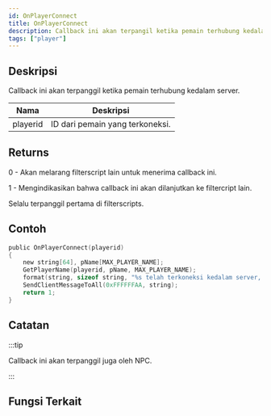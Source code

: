 ```yaml
---
id: OnPlayerConnect
title: OnPlayerConnect
description: Callback ini akan terpangil ketika pemain terhubung kedalam server.
tags: ["player"]
---
```


## Deskripsi

Callback ini akan terpanggil ketika pemain terhubung kedalam server.

| Nama     | Deskripsi                       |
| -------- | ------------------------------- |
| playerid | ID dari pemain yang terkoneksi. |

## Returns

0 - Akan melarang filterscript lain untuk menerima callback ini.

1 - Mengindikasikan bahwa callback ini akan dilanjutkan ke filtercript lain.

Selalu terpanggil pertama di filterscripts.

## Contoh

```c
public OnPlayerConnect(playerid)
{
    new string[64], pName[MAX_PLAYER_NAME];
    GetPlayerName(playerid, pName, MAX_PLAYER_NAME);
    format(string, sizeof string, "%s telah terkoneksi kedalam server, selamat datang!", pName);
    SendClientMessageToAll(0xFFFFFFAA, string);
    return 1;
}
```

## Catatan

:::tip

Callback ini akan terpanggil juga oleh NPC.

:::

## Fungsi Terkait
